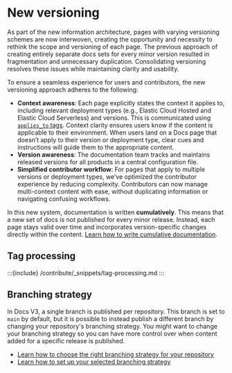 # New versioning

As part of the new information architecture, pages with varying versioning schemes are now interwoven, creating the opportunity and necessity to rethink the scope and versioning of each page. The previous approach of creating entirely separate docs sets for every minor version resulted in fragmentation and unnecessary duplication. Consolidating versioning resolves these issues while maintaining clarity and usability.

To ensure a seamless experience for users and contributors, the new versioning approach adheres to the following:

* **Context awareness**: Each page explicitly states the context it applies to, including relevant deployment types (e.g., Elastic Cloud Hosted and Elastic Cloud Serverless) and versions. This is communicated using [`applies_to` tags](/syntax/applies.md). Context clarity ensures users know if the content is applicable to their environment. When users land on a Docs page that doesn’t apply to their version or deployment type, clear cues and instructions will guide them to the appropriate content.
* **Version awareness**: The documentation team tracks and maintains released versions for all products in a central configuration file.
* **Simplified contributor workflow**: For pages that apply to multiple versions or deployment types, we’ve optimized the contributor experience by reducing complexity. Contributors can now manage multi-context content with ease, without duplicating information or navigating confusing workflows.

In this new system, documentation is written **cumulatively**. This means that a new set of docs is not published for every minor release. Instead, each page stays valid over time and incorporates version-specific changes directly within the content. [Learn how to write cumulative documentation](/contribute/cumulative-docs/index.md).

## Tag processing

:::{include} /contribute/_snippets/tag-processing.md
:::

## Branching strategy

In Docs V3, a single branch is published per repository. This branch is set to `main` by default, but it is possible to instead publish a different branch by changing your repository's branching strategy. You might want to change your branching strategy so you can have more control over when content added for a specific release is published.

* [Learn how to choose the right branching strategy for your repository](/contribute/branching-strategy.md)
* [Learn how to set up your selected branching strategy](/configure/content-sources.md)
